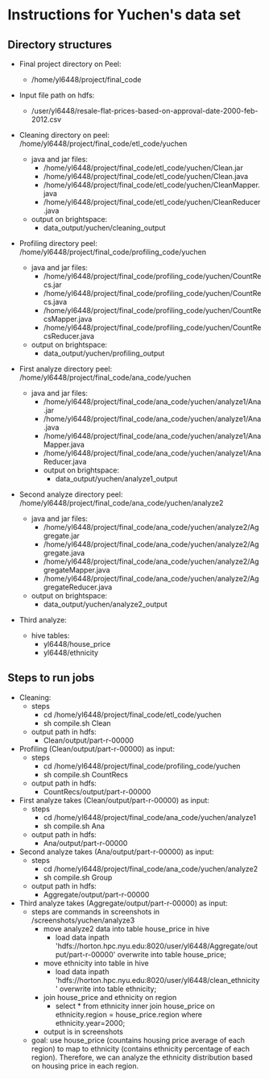 # Instructions for Yuchen's data set

## Directory structures
- Final project directory on Peel:
  - /home/yl6448/project/final_code

- Input file path on hdfs:
  - /user/yl6448/resale-flat-prices-based-on-approval-date-2000-feb-2012.csv

- Cleaning directory on peel: /home/yl6448/project/final_code/etl_code/yuchen
  - java and jar files: 
    - /home/yl6448/project/final_code/etl_code/yuchen/Clean.jar 
    - /home/yl6448/project/final_code/etl_code/yuchen/Clean.java
    - /home/yl6448/project/final_code/etl_code/yuchen/CleanMapper.java
    - /home/yl6448/project/final_code/etl_code/yuchen/CleanReducer.java
  - output on brightspace:
    - data_output/yuchen/cleaning_output


- Profiling directory peel: /home/yl6448/project/final_code/profiling_code/yuchen
  - java and jar files: 
    - /home/yl6448/project/final_code/profiling_code/yuchen/CountRecs.jar 
    - /home/yl6448/project/final_code/profiling_code/yuchen/CountRecs.java
    - /home/yl6448/project/final_code/profiling_code/yuchen/CountRecsMapper.java
    - /home/yl6448/project/final_code/profiling_code/yuchen/CountRecsReducer.java
  - output on brightspace:
    - data_output/yuchen/profiling_output



- First analyze directory peel: /home/yl6448/project/final_code/ana_code/yuchen
  - java and jar files: 
    - /home/yl6448/project/final_code/ana_code/yuchen/analyze1/Ana.jar 
    - /home/yl6448/project/final_code/ana_code/yuchen/analyze1/Ana.java
    - /home/yl6448/project/final_code/ana_code/yuchen/analyze1/AnaMapper.java
    - /home/yl6448/project/final_code/ana_code/yuchen/analyze1/AnaReducer.java
    - output on brightspace:
      - data_output/yuchen/analyze1_output



- Second analyze directory peel: /home/yl6448/project/final_code/ana_code/yuchen/analyze2
  - java and jar files: 
    - /home/yl6448/project/final_code/ana_code/yuchen/analyze2/Aggregate.jar 
    - /home/yl6448/project/final_code/ana_code/yuchen/analyze2/Aggregate.java
    - /home/yl6448/project/final_code/ana_code/yuchen/analyze2/AggregateMapper.java
    - /home/yl6448/project/final_code/ana_code/yuchen/analyze2/AggregateReducer.java
  - output on brightspace:
    - data_output/yuchen/analyze2_output


- Third analyze:
  - hive tables:
    - yl6448/house_price
    - yl6448/ethnicity

## Steps to run jobs
- Cleaning:
  - steps
    - cd /home/yl6448/project/final_code/etl_code/yuchen
    - sh compile.sh Clean
  - output path in hdfs:
    - Clean/output/part-r-00000
- Profiling (Clean/output/part-r-00000) as input:
  - steps
    - cd /home/yl6448/project/final_code/profiling_code/yuchen
    - sh compile.sh CountRecs
  - output path in hdfs:
    - CountRecs/output/part-r-00000
- First analyze takes (Clean/output/part-r-00000) as input:
  - steps
    - cd /home/yl6448/project/final_code/ana_code/yuchen/analyze1
    - sh compile.sh Ana 
  - output path in hdfs:
    - Ana/output/part-r-00000
- Second analyze takes (Ana/output/part-r-00000) as input:
  - steps
    - cd /home/yl6448/project/final_code/ana_code/yuchen/analyze2
    - sh compile.sh Group
  - output path in hdfs:
    - Aggregate/output/part-r-00000
- Third analyze takes (Aggregate/output/part-r-00000) as input:
  - steps are commands in screenshots in /screenshots/yuchen/analyze3
    - move analyze2 data into table house_price in hive
      - load data inpath 'hdfs://horton.hpc.nyu.edu:8020/user/yl6448/Aggregate/output/part-r-00000' overwrite into table house_price;
    - move ethnicity into table in hive
      - load data inpath 'hdfs://horton.hpc.nyu.edu:8020/user/yl6448/clean_ethnicity' overwrite into table ethnicity;
    - join house_price and ethnicity on region
      - select * from ethnicity inner join house_price on ethnicity.region = house_price.region where ethnicity.year=2000;
    - output is in screenshots
  - goal: use house_price (countains housing price average of each region) to map to ethnicity (contains ethnicity percentage of each region). Therefore, we can analyze the ethnicity distribution based on housing price in each region.


